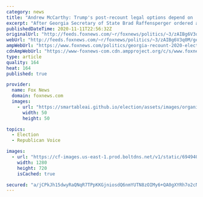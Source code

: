 ```yaml
---
category: news
title: "Andrew McCarthy: Trump's post-recount legal options depend on 'how much fraud you can prove'"
excerpt: "After Georgia Secretary of State Brad Raffensperger ordered a hand recount of 2020 presidential election ballots cast in the Peach State, former federal prosecutor Andrew McCarthy joined \"Your World\" to discuss the potential impact."
publishedDateTime: 2020-11-11T22:56:32Z
originalUrl: "http://feeds.foxnews.com/~r/foxnews/politics/~3/zAIBg6V3q0M/georgia-recount-2020-election-trump-legal-options"
webUrl: "http://feeds.foxnews.com/~r/foxnews/politics/~3/zAIBg6V3q0M/georgia-recount-2020-election-trump-legal-options"
ampWebUrl: "https://www.foxnews.com/politics/georgia-recount-2020-election-trump-legal-options.amp"
cdnAmpWebUrl: "https://www-foxnews-com.cdn.ampproject.org/c/s/www.foxnews.com/politics/georgia-recount-2020-election-trump-legal-options.amp"
type: article
quality: 164
heat: 164
published: true

provider:
  name: Fox News
  domain: foxnews.com
  images:
    - url: "https://smartableai.github.io/election/assets/images/organizations/foxnews.com-50x50.jpg"
      width: 50
      height: 50

topics:
  - Election
  - Republican Voice

images:
  - url: "https://cf-images.us-east-1.prod.boltdns.net/v1/static/694940094001/4bd2c690-a9b9-47f4-a2a6-54b14610ca5f/b3af6cb5-a41e-4a4c-b9c1-5998502ca702/1280x720/match/image.jpg"
    width: 1280
    height: 720
    isCached: true

secured: "a/jCPkJh15dwyRaQNqR7TPpKKGjniosdQ6nmYUTN8zOIMy6+QA0gXYRh7o2cNRqsHlKxHtrAT1TSLWr/MeWAnB2iWyf/4UtmuveGmLxnXxP45Y2fIEk4XuSGiX3fbUu7QQWq6qJ0uicniGEtzFGfi4eOp4Z0Jpevv67kJQfZXwZt7j/IVkOx8CjYUPy6/HKflYiDKd3qljBj6zHK5csMa/NJeZYVD5zD2gvpZE/rAkztCQlqPVBgKigm6+OC2vzLk0CUL1Vp42sPadptAb/To3QreKjcu8lqGG7cPlCMdsjuTDj+gzAMUnmFaiKgNVn2L6HrJAFrSk/ueYQRwFHedmBrArtT11jX4/WMf2FGhTQ=;JCAqD64dBQ9XERkP5jaEgQ=="
---
```


